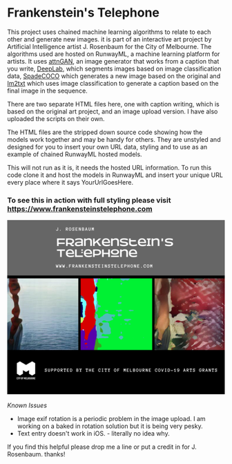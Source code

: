 # Frankenstein's Telephone

This project uses chained machine learning algorithms to relate to each other and generate new images. it is part of an interactive art project by Artificial Intelligence artist J. Rosenbaum for the City of Melbourne. The algorithms used are hosted on RunwayML, a machine learning platform for artists. It uses [attnGAN](https://github.com/taoxugit/AttnGAN), an image generator that works from a caption that you write, [DeepLab](https://github.com/genekogan/deeplab-pytorch), which segments images based on image classification data, [SpadeCOCO](https://github.com/agermanidis/SPADE-COCO) which generates a new image based on the original and [Im2txt](https://github.com/tensorflow/models/tree/master/research/im2txt) which uses image classification to generate a caption based on the final image in the sequence.

There are two separate HTML files here, one with caption writing, which is based on the original art project, and an image upload version. I have also uploaded the scripts on their own.

The HTML files are the stripped down source code showing how the models work together and may be handy for others. They are unstyled and designed for you to insert your own URL data, styling and to use as an example of chained RunwayML hosted models.

This will not run as it is, it needs the hosted URL information.
To run this code clone it and host the models in RunwayML and insert your unique URL every place where it says YourUrlGoesHere.

### To see this in action with full styling please visit https://www.frankensteinstelephone.com

![Frankensteins Telephone](/1.png)

*Known Issues*

* Image exif rotation is a periodic problem in the image upload. I am working on a baked in rotation solution but it is being very pesky.
* Text entry doesn't work in iOS. - literally no idea why.

If you find this helpful please drop me a line or put a credit in for J. Rosenbaum. thanks!
